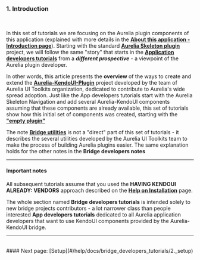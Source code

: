 <br>

### 1. Introduction
<br>

In this set of tutorials we are focusing on the Aurelia plugin components of this application (explained with more details in the **[About this application - Introduction page](#/help/docs/about_this_application/1._introduction)**). Starting with the standard **[Aurelia Skeleton plugin](https://github.com/aurelia/skeleton-plugin)** project, we will follow the same "story" that starts in the **[Application developers tutorials](#/help/docs/app_developers_tutorials/1._introduction)** from a ***different prospective*** - a viewpoint of the Aurelia plugin developer.
<br>

In other words, this article presents the **overview** of the ways to create and extend the **[Aurelia-KendoUI-Plugin](https://github.com/aurelia-ui-toolkits/aurelia-kendoui-plugin)** project developed by the team of Aurelia UI Toolkits organization, dedicated to contribute to Aurelia's wide spread adoption. Just like the App developers tutorials start with the Aurelia Skeleton Navigation and add several Aurelia-KendoUI components assuming that these components are already available, this set of tutorials show how this initial set of components was created, starting with the **["empty plugin"](https://github.com/aurelia/skeleton-plugin)**
<br>

The note **[Bridge utilities](#/help/docs/bridge_developers_notes/2._bridge_utilities)** is not a "direct" part of this set of tutorials - it describes the several utilities developed by the Aurelia UI Toolkits team to make the process of building Aurelia plugins easier. The same explanation holds for the other notes in the **Bridge developers notes**


* * *


#### Important notes

All subsequent tutorials assume that you used the **HAVING KENDOUI ALREADY: VENDORS** approach described  on the **[Help on Installation](#/help/docs/about_this_application/5._installation)** page.
<br>

The whole section named **Bridge developers tutorials** is intended solely to new bridge projects contributors - a lot narrower class than people interested **App developers tutorials** dedicated to all Aurelia application developers that want to use KendoUI components provided by the Aurelia-KendoUI bridge.

* * *
<br>
#### Next page: [Setup](#/help/docs/bridge_developers_tutorials/2._setup)
